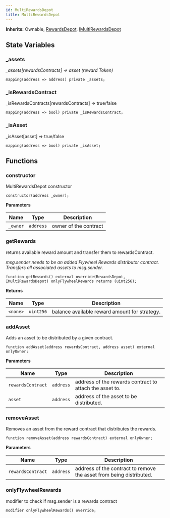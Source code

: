 ```yaml
---
id: MultiRewardsDepot
title: MultiRewardsDepot
---
```


**Inherits:**
Ownable, [RewardsDepot](/rewards/depots/RewardsDepot.sol/abstract.RewardsDepot.md), [IMultiRewardsDepot](/rewards/interfaces/IMultiRewardsDepot.sol/interface.IMultiRewardsDepot.md)


## State Variables
### _assets
*_assets[rewardsContracts] => asset (reward Token)*


```solidity
mapping(address => address) private _assets;
```


### _isRewardsContract
_isRewardsContracts[rewardsContracts] => true/false


```solidity
mapping(address => bool) private _isRewardsContract;
```


### _isAsset
_isAsset[asset] => true/false


```solidity
mapping(address => bool) private _isAsset;
```


## Functions
### constructor

MultiRewardsDepot constructor


```solidity
constructor(address _owner);
```
**Parameters**

|Name|Type|Description|
|----|----|-----------|
|`_owner`|`address`|owner of the contract|


### getRewards

returns available reward amount and transfer them to rewardsContract.

*msg.sender needs to be an added Flywheel Rewards distributor contract.
Transfers all associated assets to msg.sender.*


```solidity
function getRewards() external override(RewardsDepot, IMultiRewardsDepot) onlyFlywheelRewards returns (uint256);
```
**Returns**

|Name|Type|Description|
|----|----|-----------|
|`<none>`|`uint256`|balance available reward amount for strategy.|


### addAsset

Adds an asset to be distributed by a given contract.


```solidity
function addAsset(address rewardsContract, address asset) external onlyOwner;
```
**Parameters**

|Name|Type|Description|
|----|----|-----------|
|`rewardsContract`|`address`|address of the rewards contract to attach the asset to.|
|`asset`|`address`|address of the asset to be distributed.|


### removeAsset

Removes an asset from the reward contract that distributes the rewards.


```solidity
function removeAsset(address rewardsContract) external onlyOwner;
```
**Parameters**

|Name|Type|Description|
|----|----|-----------|
|`rewardsContract`|`address`|address of the contract to remove the asset from being distributed.|


### onlyFlywheelRewards

modifier to check if msg.sender is a rewards contract


```solidity
modifier onlyFlywheelRewards() override;
```

